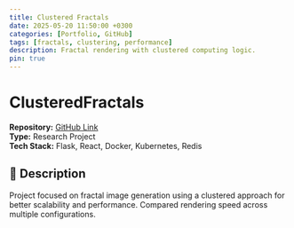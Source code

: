 ```yaml
---
title: Clustered Fractals
date: 2025-05-20 11:50:00 +0300
categories: [Portfolio, GitHub]
tags: [fractals, clustering, performance]
description: Fractal rendering with clustered computing logic.
pin: true
---
```


# ClusteredFractals

**Repository:** [GitHub Link](https://github.com/MartinFarres/ClusteredFractals)  
**Type:** Research Project  
**Tech Stack:** Flask, React, Docker, Kubernetes, Redis

## 📝 Description

Project focused on fractal image generation using a clustered approach for better scalability and performance. Compared rendering speed across multiple configurations.

